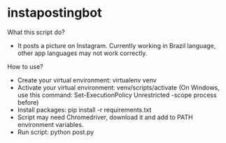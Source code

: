 # instapostingbot

What this script do?
- It posts a picture on Instagram. Currently working in Brazil language, other app languages may not work correctly.

How to use?
- Create your virtual environment: virtualenv venv
- Activate your virtual environment: venv/scripts/activate (On Windows, use this command: Set-ExecutionPolicy Unrestricted -scope process before)
- Install packages: pip install -r requirements.txt
- Script may need Chromedriver, download it and add to PATH environment variables.
- Run script: python post.py